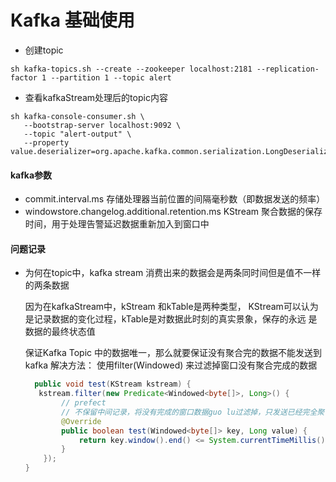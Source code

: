 # Kafka 基础使用

* 创建topic

```sbtshell
sh kafka-topics.sh --create --zookeeper localhost:2181 --replication-factor 1 --partition 1 --topic alert
```

* 查看kafkaStream处理后的topic内容
```sbtshell
sh kafka-console-consumer.sh \
   --bootstrap-server localhost:9092 \
   --topic "alert-output" \
   --property value.deserializer=org.apache.kafka.common.serialization.LongDeserializer
```


#### kafka参数

- commit.interval.ms  存储处理器当前位置的间隔毫秒数（即数据发送的频率）
- windowstore.changelog.additional.retention.ms KStream 聚合数据的保存时间，用于处理告警延迟数据重新加入到窗口中


#### 问题记录

- 为何在topic中，kafka stream 消费出来的数据会是两条同时间但是值不一样的两条数据

    因为在kafkaStream中，kStream 和kTable是两种类型， KStream可以认为是记录数据的变化过程，kTable是对数据此时刻的真实景象，保存的永远
    是数据的最终状态值
    
    保证Kafka Topic 中的数据唯一，那么就要保证没有聚合完的数据不能发送到kafka
    解决方法： 使用filter(Windowed<T>) 来过滤掉窗口没有聚合完成的数据
    ```java
      public void test(KStream kstream) {
       kstream.filter(new Predicate<Windowed<byte[]>, Long>() {
            // prefect
            // 不保留中间记录，将没有完成的窗口数据guo lu过滤掉，只发送已经完全聚合过的数据，超过该窗口的数据则进行丢弃
            @Override
            public boolean test(Windowed<byte[]> key, Long value) {
                return key.window().end() <= System.currentTimeMillis();
            }
        });
    }
    ```
